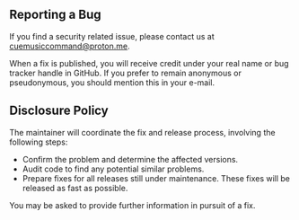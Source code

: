 ## Reporting a Bug

If you find a security related issue, please contact us at cuemusiccommand@proton.me.

When a fix is published, you will receive credit under your real name or bug
tracker handle in GitHub. If you prefer to remain anonymous or pseudonymous, 
you should mention this in your e-mail.

## Disclosure Policy

The maintainer will coordinate the fix and release process, involving the
following steps:

  * Confirm the problem and determine the affected versions.
  * Audit code to find any potential similar problems.
  * Prepare fixes for all releases still under maintenance. These fixes will be
    released as fast as possible.

You may be asked to provide further information in pursuit of a fix.
